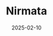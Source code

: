 ---  
layout: startup_page  
title: "Nirmata"  
id: "nirmata.com"  
permalink: "/nirmatanirmata.com02102025/"  
website: "https://nirmata.com/"  
funding_round: ""  
funding_amount: "$9.6M"  
investors: "Peak XV Surge, Dallas Venture Capital, Dreamit Ventures, Z5 Capital, Uncorrelated Ventures"  
about: "Nirmata is a leader in cloud-native security policy automation and governance solutions. Their Policy-as-Code solutions, like Nirmata Control Hub, help automate security across complex cloud environments, increasing the efficiency of platform engineering teams and enabling them to keep pace with AI-driven innovation. They leverage Kyverno, an open-source Kubernetes policy engine, for real-time policy enforcement in multi-cloud and hybrid infrastructures."  
markets: "Cloud-native Security, Kubernetes, DevOps"  
hq: "San Jose, California, United States"  
founded_year: "2017"  
linkedin: "https://www.linkedin.com/company/nirmata/"  
twitter: "https://x.com/NirmataCloud?ref_src=twsrc%5Egoogle%7Ctwcamp%5Eserp%7Ctwgr%5Eauthor"  
instagram: ""  
facebook: "https://www.facebook.com/61555977204621"  
crunchbase: "https://www.crunchbase.com/organization/nirmata"  
pitchbook: "https://pitchbook.com/profiles/company/234178-30"  

date_display: "10-Feb-2025"  
date: "2025-02-10"

# SEO Optimization  
meta_title: "Nirmata -  Funding ($9.6M)"  
meta_description: "Nirmata, Nirmata is a leader in cloud-native security policy automation and governance solutions. Their Policy-as-Code solutions, like Nirmata Control Hub, hel..."  
meta_keywords: "Nirmata, Cloud-native Security, Kubernetes, DevOps,  funding"  
canonical_url: "https://startup.projectstartups.com/nirmatanirmata.com02102025/"  
---